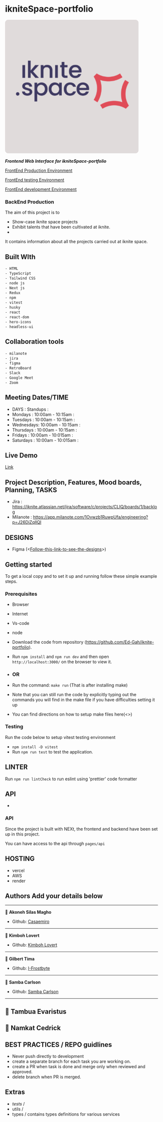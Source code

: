 # ikniteSpace-portfolio

![iknitelogo](/assets/images/iknite-logo.png)

***Frontend Web Interface for ikniteSpace-portfolio***



[FrontEnd Production Environment](https://iknite-portfolio.vercel.app/)

[FrontEnd testing Environment](https://iknite-portfolio.vercel.app/)

[FrontEnd development Environment](https://iknite-portfolio.vercel.app/)

### BackEnd Production

The aim of this project is to 

- Show-case iknite space projects
- Exhibit talents that have been cultivated at iknite.
- 

It contains information about all the projects carried out at iknite space.

## Built WIth

    - HTML
    - TypeScript
    - Tailwind CSS
    - node js
    - Next js
    - Redux
    - npm
    - vitest
    - husky
    - react
    - react-dom
    - hero-icons
    - headless-ui

## Collaboration tools

    - milanote
    - jira
    - figma
    - RetroBoard
    - Slack
    - Google Meet
    - Zoom

## Meeting Dates/TIME

- DAYS : Standups :
- Mondays : 10:00am - 10:15am :
- Tuesdays : 10:00am - 10:15am :
- Wednesdays: 10:00am - 10:15am :
- Thursdays : 10:00am - 10:15am :
- Fridays : 10:00am - 10:015am :
- Saturdays : 10:00am - 10:015am :

## Live Demo

[Link](https://iknite-portfolio.vercel.app/)

## Project Description, Features, Mood boards, Planning, TASKS

- Jira : <https://iknite.atlassian.net/jira/software/c/projects/CLIQ/boards/1/backlog>
- Milanote : <https://app.milanote.com/1Ovwzb1RuwpUfa/engineering?p=J26DiZqIlQI>

## DESIGNS

- Figma (<[Follow-this-link-to-see-the-designs]>)

## Getting started

To get a local copy and to set it up and running follow these simple example steps.

### Prerequisites

- Browser
- Internet
- Vs-code
- node

- Download the code from repository (<https://github.com/Ed-Gah/iknite-portfolio>).
- Run `npm install` and `npm run dev` and then open `http://localhost:3000/` on the browser to view it.
- ### OR

- Run the command: `make run` (That is after installing make)
- Note that you can still run the code by explicitly typing out the commands you will find in the make file if you have difficulties setting it up
- You can find directions on how to setup make files here(<>)

### Testing

Run the code below to setup vitest testing environment

- `npm install -D vitest`
- Run `npm run test` to test the application.

## LINTER

Run `npm run lintCheck` to run eslint using 'prettier' code formatter

## API

-

### API

Since the project is built with NEXt, the frontend and backend have been set up in this project.

You can have access to the api through `pages/api`

## HOSTING

- vercel
- AWS
- render

## Authors Add your details below

---

👤 **Akoneh Silas Magho**

- Github: [Casaemiro](https://github.com/Casaemiro/)

---

👤 **Kimboh Lovert**

- Github: [Kimboh Lovert](https://github.com/Casaemiro/)

---

👤 **Gilbert Tima**

- Github: [I-Frostbyte](https://github.com/Casaemiro/)

---

👤 **Samba Carlson**

- Github: [Samba Carlson](https://github.com/Casaemiro/)

---

## 👤 Tambua Evaristus

## 👤 Namkat Cedrick


## BEST PRACTICES / REPO guidlines

- Never push directly to development
- create a separate branch for each task you are working on.
- create a PR when task is done and merge only when reviewed and approved.
- delete branch when PR is merged.

## Extras

- _tests_ / <!-- tests goes in here -->
- utils / <!-- ultility functions are placed here-->
- types / contains types definitions for various services

[follow-this-link-to-see-the-designs]: https://www.figma.com/file/wGmqoWZ387Hs9fnuhRimiu/Iknite-Space-Portfolio?type=design&node-id=1%3A3&mode=design&t=tg8B3avu0FPjztDX-1
